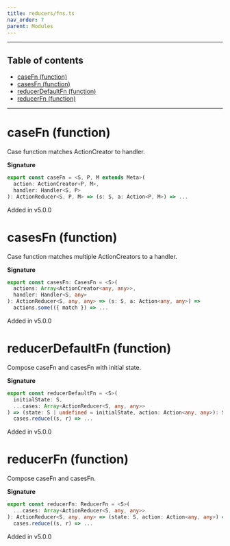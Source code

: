 ```yaml
---
title: reducers/fns.ts
nav_order: 7
parent: Modules
---
```


---

<h2 class="text-delta">Table of contents</h2>

- [caseFn (function)](#casefn-function)
- [casesFn (function)](#casesfn-function)
- [reducerDefaultFn (function)](#reducerdefaultfn-function)
- [reducerFn (function)](#reducerfn-function)

---

# caseFn (function)

Case function matches ActionCreator to handler.

**Signature**

```ts
export const caseFn = <S, P, M extends Meta>(
  action: ActionCreator<P, M>,
  handler: Handler<S, P>
): ActionReducer<S, P, M> => (s: S, a: Action<P, M>) => ...
```

Added in v5.0.0

# casesFn (function)

Case function matches multiple ActionCreators to a handler.

**Signature**

```ts
export const casesFn: CasesFn = <S>(
  actions: Array<ActionCreator<any, any>>,
  handler: Handler<S, any>
): ActionReducer<S, any, any> => (s: S, a: Action<any, any>) =>
  actions.some(({ match }) => ...
```

Added in v5.0.0

# reducerDefaultFn (function)

Compose caseFn and casesFn with initial state.

**Signature**

```ts
export const reducerDefaultFn = <S>(
  initialState: S,
  ...cases: Array<ActionReducer<S, any, any>>
) => (state: S | undefined = initialState, action: Action<any, any>): S =>
  cases.reduce((s, r) => ...
```

Added in v5.0.0

# reducerFn (function)

Compose caseFn and casesFn.

**Signature**

```ts
export const reducerFn: ReducerFn = <S>(
  ...cases: Array<ActionReducer<S, any, any>>
): ActionReducer<S, any, any> => (state: S, action: Action<any, any>) =>
  cases.reduce((s, r) => ...
```

Added in v5.0.0
